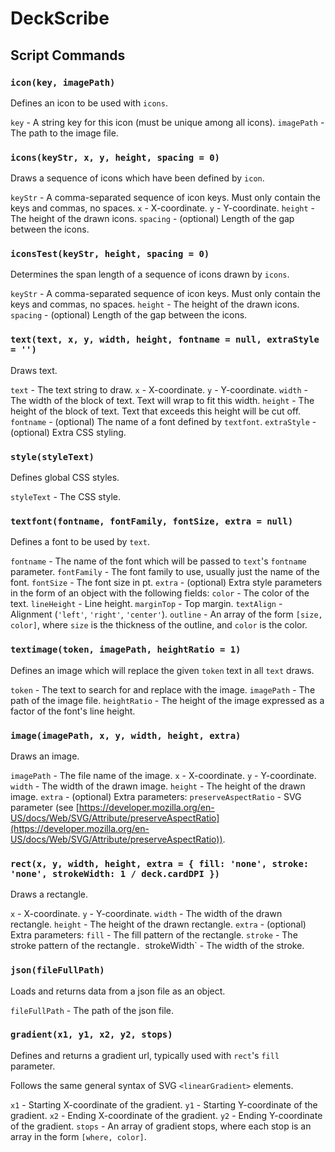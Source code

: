 # DeckScribe

## Script Commands

### `icon(key, imagePath)`

Defines an icon to be used with `icons`.

`key` - A string key for this icon (must be unique among all icons).
`imagePath` - The path to the image file.

### `icons(keyStr, x, y, height, spacing = 0)`

Draws a sequence of icons which have been defined by `icon`.

`keyStr` - A comma-separated sequence of icon keys. Must only contain the keys and commas, no spaces.
`x` - X-coordinate.
`y` - Y-coordinate.
`height` - The height of the drawn icons.
`spacing` - (optional) Length of the gap between the icons.

### `iconsTest(keyStr, height, spacing = 0)`

Determines the span length of a sequence of icons drawn by `icons`.

`keyStr` - A comma-separated sequence of icon keys. Must only contain the keys and commas, no spaces.
`height` - The height of the drawn icons.
`spacing` - (optional) Length of the gap between the icons.

### `text(text, x, y, width, height, fontname = null, extraStyle = '')`

Draws text.

`text` - The text string to draw.
`x` - X-coordinate.
`y` - Y-coordinate.
`width` - The width of the block of text. Text will wrap to fit this width.
`height` - The height of the block of text. Text that exceeds this height will be cut off.
`fontname` - (optional) The name of a font defined by `textfont`.
`extraStyle` - (optional) Extra CSS styling.

### `style(styleText)`

Defines global CSS styles.

`styleText` - The CSS style.

### `textfont(fontname, fontFamily, fontSize, extra = null)`

Defines a font to be used by `text`.

`fontname` - The name of the font which will be passed to `text`'s `fontname` parameter.
`fontFamily` - The font family to use, usually just the name of the font.
`fontSize` - The font size in pt.
`extra` - (optional) Extra style parameters in the form of an object with the following fields:
    `color` - The color of the text.
    `lineHeight` - Line height.
    `marginTop` - Top margin.
    `textAlign` - Alignment (`'left'`, `'right'`, `'center'`).
    `outline` - An array of the form `[size, color]`, where `size` is the thickness of the outline, and `color` is the color.

### `textimage(token, imagePath, heightRatio = 1)`

Defines an image which will replace the given `token` text in all `text` draws.

`token` - The text to search for and replace with the image.
`imagePath` - The path of the image file.
`heightRatio` - The height of the image expressed as a factor of the font's line height.

### `image(imagePath, x, y, width, height, extra)`

Draws an image.

`imagePath` - The file name of the image.
`x` - X-coordinate.
`y` - Y-coordinate.
`width` - The width of the drawn image.
`height` - The height of the drawn image.
`extra` - (optional) Extra parameters:
    `preserveAspectRatio` - SVG parameter (see [https://developer.mozilla.org/en-US/docs/Web/SVG/Attribute/preserveAspectRatio](https://developer.mozilla.org/en-US/docs/Web/SVG/Attribute/preserveAspectRatio)).

### `rect(x, y, width, height, extra = { fill: 'none', stroke: 'none', strokeWidth: 1 / deck.cardDPI })`

Draws a rectangle.

`x` - X-coordinate.
`y` - Y-coordinate.
`width` - The width of the drawn rectangle.
`height` - The height of the drawn rectangle.
`extra` - (optional) Extra parameters:
    `fill` - The fill pattern of the rectangle.
    `stroke` - The stroke pattern of the rectangle`.
    `strokeWidth` - The width of the stroke.

### `json(fileFullPath)`

Loads and returns data from a json file as an object.

`fileFullPath` - The path of the json file.

### `gradient(x1, y1, x2, y2, stops)`

Defines and returns a gradient url, typically used with `rect`'s `fill` parameter.

Follows the same general syntax of SVG `<linearGradient>` elements.

`x1` - Starting X-coordinate of the gradient.
`y1` - Starting Y-coordinate of the gradient.
`x2` - Ending X-coordinate of the gradient.
`y2` - Ending Y-coordinate of the gradient.
`stops` - An array of gradient stops, where each stop is an array in the form `[where, color]`.
